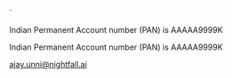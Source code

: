 `


Indian Permanent Account number (PAN) is AAAAA9999K

Indian Permanent Account number (PAN) is AAAAA9999K


ajay.unni@nightfall.ai
